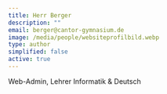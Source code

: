 ```yaml
---
title: Herr Berger
description: ""
email: berger@cantor-gymnasium.de
image: /media/people/websiteprofilbild.webp
type: author
simplified: false
active: true
---
```

Web-Admin, Lehrer Informatik & Deutsch

